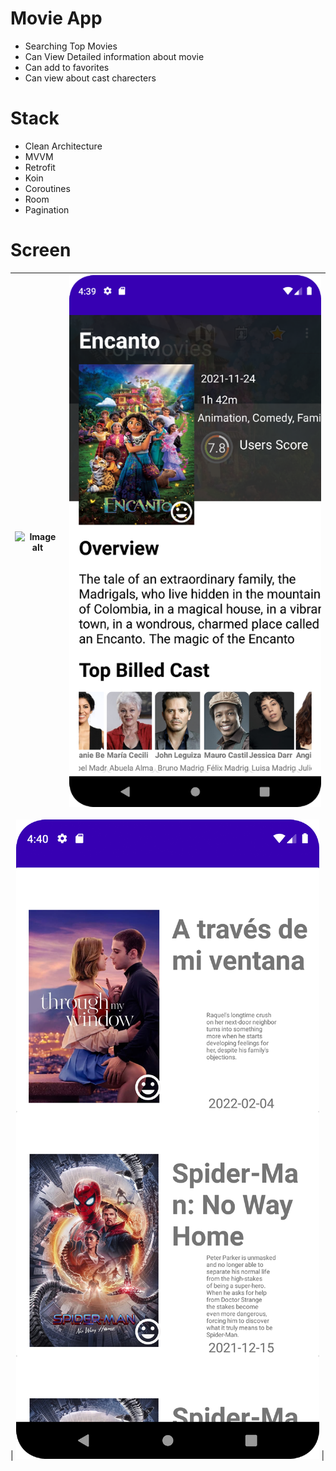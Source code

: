 # Movie App
 - Searching Top Movies
 - Can View Detailed information about movie
 - Can add to favorites
 - Can view about cast charecters
 
 # Stack
 - Clean Architecture
 - MVVM
 - Retrofit
 - Koin
 - Coroutines
 - Room
 - Pagination
 
# Screen
| ![Image alt](https://github.com/Rasel579/MV_TED/blob/main/app/src/main/res/drawable/main_screen.png)     | ![Image alt](https://github.com/Rasel579/MV_TED/blob/main/app/src/main/res/drawable/detail_screen.png)|
| ------------- |:------------------:| 

| ![Image alt](https://github.com/Rasel579/MV_TED/blob/main/app/src/main/res/drawable/favorite_screen.png)    | 
